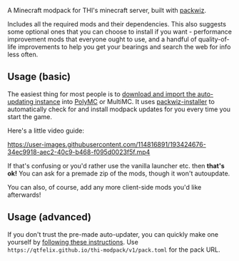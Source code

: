 A Minecraft modpack for THI's minecraft server, built with [packwiz](https://packwiz.infra.link/).

Includes all the required mods and their dependencies. This also suggests some optional ones that you can choose to
install if you want - performance improvement mods that everyone ought to use, and a handful of quality-of-life
improvements to help you get your bearings and search the web for info less often.

## Usage (basic)

The easiest thing for most people is to [download and import the auto-updating instance](https://github.com/qtfelix/thi-modpack/releases/download/autoupdater-v1/THI-modpack.zip)
into [PolyMC](https://polymc.org/) or MultiMC. It uses [packwiz-installer](https://github.com/packwiz/packwiz-installer)
to automatically check for and install modpack updates for you every time you start the game.

Here's a little video guide:

https://user-images.githubusercontent.com/114816891/193424676-34ec9918-aec2-40c9-b468-f095d0023f5f.mp4

If that's confusing or you'd rather use the vanilla launcher etc. then **that's ok!** You can ask for a premade zip of
the mods, though it won't autoupdate.

You can also, of course, add any more client-side mods you'd like afterwards!

## Usage (advanced)

If you don't trust the pre-made auto-updater, you can quickly make one yourself by [following these instructions](https://packwiz.infra.link/tutorials/installing/packwiz-installer/).
Use `https://qtfelix.github.io/thi-modpack/v1/pack.toml` for the pack URL.
